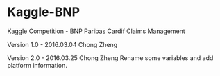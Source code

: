 # Kaggle-BNP
Kaggle Competition - BNP Paribas Cardif Claims Management

Version 1.0 - 2016.03.04  Chong Zheng

Version 2.0 - 2016.03.25  Chong Zheng 
    Rename some variables and add platform information.
